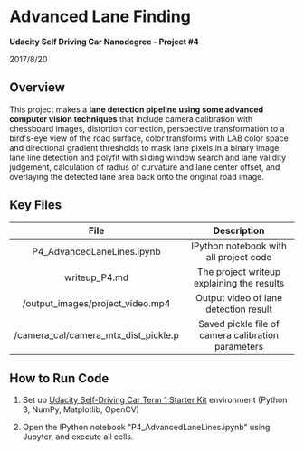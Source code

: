 # **Advanced Lane Finding**

**Udacity Self Driving Car Nanodegree - Project #4**

2017/8/20

## Overview

This project makes a **lane detection pipeline using some advanced computer vision techniques** that include camera calibration with chessboard images, distortion correction, perspective transformation to a bird's-eye view of the road surface, color transforms with LAB color space and directional gradient thresholds to mask lane pixels in a binary image, lane line detection and polyfit with sliding window search and lane validity judgement, calculation of radius of curvature and lane center offset, and overlaying the detected lane area back onto the original road image.

## Key Files

| File 									|     Description	        								| 
|:-------------------------------------:|:---------------------------------------------------------:| 
| P4_AdvancedLaneLines.ipynb			| IPython notebook with all project code				 	| 
| writeup_P4.md							| The project writeup explaining the results				|
| /output_images/project_video.mp4		| Output video of lane detection result						|
| /camera_cal/camera_mtx_dist_pickle.p	| Saved pickle file of camera calibration parameters	 	|

## How to Run Code

1. Set up [Udacity Self-Driving Car Term 1 Starter Kit](https://github.com/udacity/CarND-Term1-Starter-Kit) environment (Python 3, NumPy, Matplotlib, OpenCV)

2. Open the IPython notebook "P4_AdvancedLaneLines.ipynb" using Jupyter, and execute all cells.
